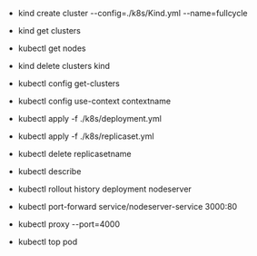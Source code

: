 * kind create cluster --config=./k8s/Kind.yml --name=fullcycle
*  kind get clusters
* kubectl get nodes
* kind delete clusters kind
* kubectl config get-clusters
* kubectl config use-context contextname

* kubectl apply -f ./k8s/deployment.yml
* kubectl apply -f ./k8s/replicaset.yml
* kubectl delete replicasetname
* kubectl describe 
* kubectl rollout history deployment nodeserver
* kubectl port-forward service/nodeserver-service 3000:80
* kubectl proxy --port=4000


* kubectl top pod 
